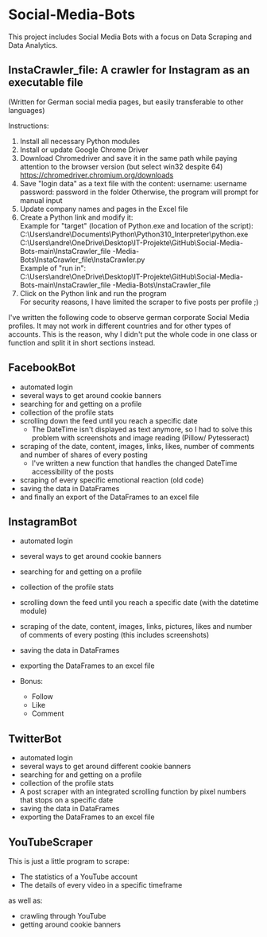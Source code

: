 # Social-Media-Bots
This project includes Social Media Bots with a focus on Data Scraping and Data Analytics.</br>

## InstaCrawler_file: A crawler for Instagram as an executable file 
(Written for German social media pages, but easily transferable to other languages)

Instructions:
1. Install all necessary Python modules
2. Install or update Google Chrome Driver
3. Download Chromedriver and save it in the same path while paying attention to the browser version (but select win32 despite 64)
https://chromedriver.chromium.org/downloads
4. Save "login data" as a text file with the content:
username: username
password: password
in the folder
Otherwise, the program will prompt for manual input
5. Update company names and pages in the Excel file
6. Create a Python link and modify it:</br>
   Example for "target" (location of Python.exe and location of the script):</br>
   C:\Users\andre\Documents\Python\Python310_Interpreter\python.exe C:\Users\andre\OneDrive\Desktop\IT-Projekte\GitHub\Social-Media-Bots-main\InstaCrawler_file
-Media-Bots\InstaCrawler_file\InstaCrawler.py</br>
   Example of "run in":</br>
   C:\Users\andre\OneDrive\Desktop\IT-Projekte\GitHub\Social-Media-Bots-main\InstaCrawler_file
-Media-Bots\InstaCrawler_file
7. Click on the Python link and run the program</br>
   For security reasons, I have limited the scraper to five posts per profile ;)

I've written the following code to observe german corporate Social Media profiles. It may not work in different countries and for other types of accounts. This is the reason, why I didn't put the whole code in one class or function and split it in short sections instead.</br>

## FacebookBot

- automated login
- several ways to get around cookie banners
- searching for and getting on a profile
- collection of the profile stats
- scrolling down the feed until you reach a specific date
  - The DateTime isn't displayed as text anymore, so I had to solve this problem with screenshots and image reading (Pillow/ Pytesseract)
- scraping of the date, content, images, links, likes, number of comments and number of shares of every posting 
  - I've written a new function that handles the changed DateTime accessibility of the posts 
- scraping of every specific emotional reaction (old code)
- saving the data in DataFrames 
- and finally an export of the DataFrames to an excel file 

## InstagramBot

- automated login
- several ways to get around cookie banners
- searching for and getting on a profile
- collection of the profile stats
- scrolling down the feed until you reach a specific date (with the datetime module)
- scraping of the date, content, images, links, pictures, likes and number of comments of every posting (this includes screenshots)
- saving the data in DataFrames 
- exporting the DataFrames to an excel file 

- Bonus:
  - Follow
  - Like
  - Comment

## TwitterBot

- automated login
- several ways to get around different cookie banners
- searching for and getting on a profile
- collection of the profile stats
- A post scraper with an integrated scrolling function by pixel numbers that stops on a specific date
- saving the data in DataFrames
- exporting the DataFrames to an excel file 

## YouTubeScraper

This is just a little program to scrape:
- The statistics of a YouTube account
- The details of every video in a specific timeframe</br>

as well as:
- crawling through YouTube
- getting around cookie banners
